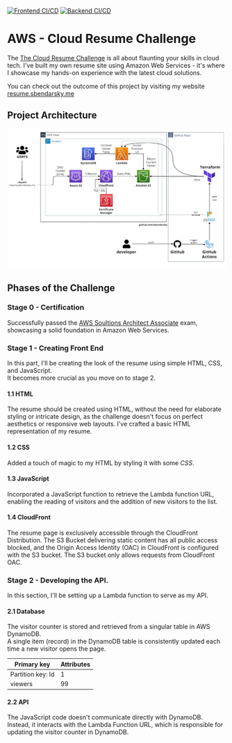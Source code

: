[![Frontend CI/CD](https://github.com/sbendarsky/cloud-resume-challenge/actions/workflows/frontend.yml/badge.svg)](https://github.com/sbendarsky/cloud-resume-challenge/actions/workflows/frontend.yml) [![Backend CI/CD](https://github.com/sbendarsky/cloud-resume-challenge/actions/workflows/backend.yml/badge.svg)](https://github.com/sbendarsky/cloud-resume-challenge/actions/workflows/backend.yml)
# AWS - Cloud Resume Challenge
The [The Cloud Resume Challenge](https://cloudresumechallenge.dev/) is all about flaunting your skills in cloud tech. I've built my own resume site using Amazon Web Services - it's where I showcase my hands-on experience with the latest cloud solutions.

You can check out the outcome of this project by visiting my website [resume.sbendarsky.me](https://resume.sbendarsky.me)

## Project Architecture
![architecture-diagram](./assets/architecture-diagram.png)

## Phases of the Challenge
### Stage 0 - Certification
Successfully passed the [AWS Soultions Architect Associate](https://www.credly.com/badges/83b49cef-8c14-4b93-96cf-c4c368f64280/linked_in_profile) exam, showcasing a solid foundation in Amazon Web Services.
### Stage 1 - Creating Front End
In this part, I'll be creating the look of the resume using simple HTML, CSS, and JavaScript. \
It becomes more crucial as you move on to stage 2.
#### 1.1 HTML
The resume should be created using HTML, without the need for elaborate styling or intricate design, as the challenge doesn't focus on perfect aesthetics or responsive web layouts.
I've crafted a basic HTML representation of my resume.
#### 1.2 CSS
Added a touch of magic to my HTML by styling it with some *CSS*.
#### 1.3 JavaScript
Incorporated a JavaScript function to retrieve the Lambda function URL, enabling the reading of visitors and the addition of new visitors to the list.
#### 1.4 CloudFront
The resume page is exclusively accessible through the CloudFront Distribution. The S3 Bucket delivering static content has all public access blocked, and the Origin Access Identity (OAC) in CloudFront is configured with the S3 bucket. The S3 bucket only allows requests from CloudFront OAC. 
### Stage 2 - Developing the API.
In this section, I'll be setting up a Lambda function to serve as my API.
#### 2.1 Database
The visitor counter is stored and retrieved from a singular table in AWS DynamoDB. \
A single item (record) in the DynamoDB table is consistently updated each time a new visitor opens the page.

| Primary key                | Attributes |
| -------------------------- | ---------- |
| Partition key: Id          | 1          |
| viewers                    | 99         |

#### 2.2 API
The JavaScript code doesn't communicate directly with DynamoDB. \
Instead, it interacts with the Lambda Function URL, which is responsible for updating the visitor counter in DynamoDB.
